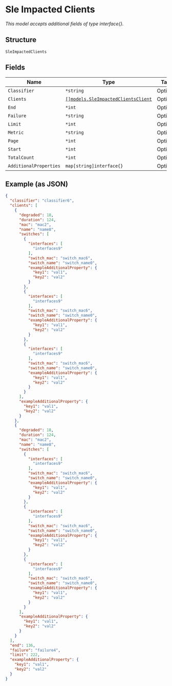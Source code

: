 
# Sle Impacted Clients

*This model accepts additional fields of type interface{}.*

## Structure

`SleImpactedClients`

## Fields

| Name | Type | Tags | Description |
|  --- | --- | --- | --- |
| `Classifier` | `*string` | Optional | - |
| `Clients` | [`[]models.SleImpactedClientsClient`](../../doc/models/sle-impacted-clients-client.md) | Optional | - |
| `End` | `*int` | Optional | - |
| `Failure` | `*string` | Optional | - |
| `Limit` | `*int` | Optional | - |
| `Metric` | `*string` | Optional | - |
| `Page` | `*int` | Optional | - |
| `Start` | `*int` | Optional | - |
| `TotalCount` | `*int` | Optional | - |
| `AdditionalProperties` | `map[string]interface{}` | Optional | - |

## Example (as JSON)

```json
{
  "classifier": "classifier6",
  "clients": [
    {
      "degraded": 18,
      "duration": 124,
      "mac": "mac2",
      "name": "name8",
      "switches": [
        {
          "interfaces": [
            "interfaces9"
          ],
          "switch_mac": "switch_mac6",
          "switch_name": "switch_name0",
          "exampleAdditionalProperty": {
            "key1": "val1",
            "key2": "val2"
          }
        },
        {
          "interfaces": [
            "interfaces9"
          ],
          "switch_mac": "switch_mac6",
          "switch_name": "switch_name0",
          "exampleAdditionalProperty": {
            "key1": "val1",
            "key2": "val2"
          }
        },
        {
          "interfaces": [
            "interfaces9"
          ],
          "switch_mac": "switch_mac6",
          "switch_name": "switch_name0",
          "exampleAdditionalProperty": {
            "key1": "val1",
            "key2": "val2"
          }
        }
      ],
      "exampleAdditionalProperty": {
        "key1": "val1",
        "key2": "val2"
      }
    },
    {
      "degraded": 18,
      "duration": 124,
      "mac": "mac2",
      "name": "name8",
      "switches": [
        {
          "interfaces": [
            "interfaces9"
          ],
          "switch_mac": "switch_mac6",
          "switch_name": "switch_name0",
          "exampleAdditionalProperty": {
            "key1": "val1",
            "key2": "val2"
          }
        },
        {
          "interfaces": [
            "interfaces9"
          ],
          "switch_mac": "switch_mac6",
          "switch_name": "switch_name0",
          "exampleAdditionalProperty": {
            "key1": "val1",
            "key2": "val2"
          }
        },
        {
          "interfaces": [
            "interfaces9"
          ],
          "switch_mac": "switch_mac6",
          "switch_name": "switch_name0",
          "exampleAdditionalProperty": {
            "key1": "val1",
            "key2": "val2"
          }
        }
      ],
      "exampleAdditionalProperty": {
        "key1": "val1",
        "key2": "val2"
      }
    }
  ],
  "end": 136,
  "failure": "failure4",
  "limit": 222,
  "exampleAdditionalProperty": {
    "key1": "val1",
    "key2": "val2"
  }
}
```

